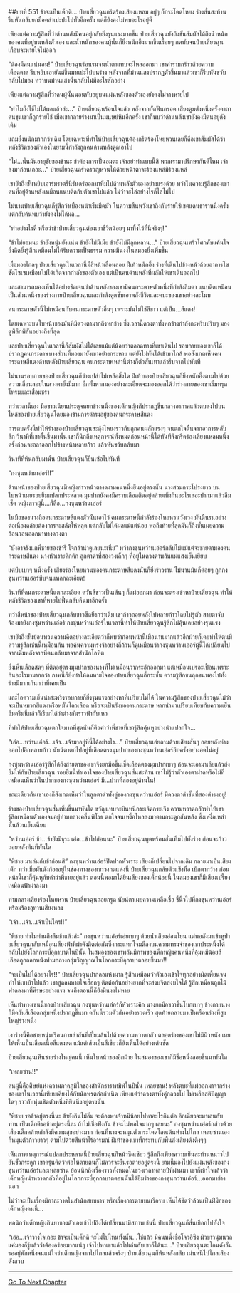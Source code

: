 ##บทที่ 551 ข้าจะเป็นเด็กดี...
ป๋ายเสี่ยวฉุนกรีดร้องเสียงแหลม อยู่ๆ ก็กระโดดโหยง ร่างสั่นสะท้าน รีบหันกลับยกมือคลำเปะปะไปทั่วอีกครั้ง แต่ก็ยังคงไม่พบอะไรอยู่ดี

เพียงแต่ความรู้สึกที่ว่าด้านหลังมีคนอยู่กลับยิ่งรุนแรงมากขึ้น ป๋ายเสี่ยวฉุนยังถึงขั้นสัมผัสได้ถึงน้ำหนักของคนที่อยู่บนหลังตัวเอง และน้ำหนักของคนผู้นั้นก็ยิ่งหนักอึ้งมากขึ้นเรื่อยๆ กดทับจนป๋ายเสี่ยวฉุนเกือบจะหายใจไม่ออก

“ต้องมีคนแน่นอน!” ป๋ายเสี่ยวฉุนร้อนรนจนน้ำตาแทบจะไหลออกมา เขาคำรามกร้าวด้วยความเดือดดาล รีบหยิบเอายันต์ขึ้นมาแปะไปบนร่าง หลังจากที่ม่านแสงปรากฏตัวขึ้นมาแล้วเขาก็รีบหันขวับกลับไปมอง ทว่าบนม่านแสงนั่นกลับไม่มีอะไรสักอย่าง

เพียงแต่ความรู้สึกที่ว่าคนผู้นั้นนอนทับอยู่บนแผ่นหลังของตัวเองยังคงไม่จางหายไป

“ทำไมถึงใช้ไม่ได้ผลแล้วล่ะ...” ป๋ายเสี่ยวฉุนร้อนใจแล้ว หลังจากกัดฟันกรอด เสียงตูมดังหนึ่งครั้งคาถาคนขุนเขาก็ถูกร่ายใช้ เมื่อเขากลายร่างมาเป็นมนุษย์หินอีกครั้ง เขาก็พบว่าด้านหลังเขายังคงมีคนอยู่ดังเดิม

แถมยิ่งหนักมากกว่าเดิม โดยเฉพาะที่ทำให้ป๋ายเสี่ยวฉุนต้องกรีดร้องโหยหวนเลยก็คือเขาสัมผัสได้ว่าพลังชีวิตของตัวเองในยามนี้กำลังถูกคนด้านหลังดูดเอาไป

“ไม่...นั่นมันอายุขัยของข้านะ ข้าต้องการเป็นอมตะ เจ้าอย่าทำแบบนี้สิ พวกเรามาปรึกษากันดีไหม เจ้าลงมาก่อนเถอะ...” ป๋ายเสี่ยวฉุนคร่ำครวญหวนไห้ด้วยหน้าตาจะร้องแหล่มิร้องแหล่

เขายังถึงขั้นหยิบเอาร่มราตรีนิรันดร์ออกมาทิ่มไปด้านหลังตัวเองอย่างแรงด้วย ทว่าในความรู้สึกของเขาคนที่อยู่ด้านหลังเหมือนแนบติดกับตัวเขาไปแล้ว ไม่ว่าจะไล่อย่างไรก็ไล่ไม่ไป

ไม่นานป๋ายเสี่ยวฉุนก็รู้สึกว่าเบื้องหน้าเริ่มมืดมัว ในความสิ้นหวังเขาถึงกับร่ายใช้เขตแดนธาราหนึ่งครั้ง แต่กลับค้นพบว่ายังคงไม่ได้ผล...

“ทำอย่างไรดี หรือว่าข้าป๋ายเสี่ยวฉุนต้องเอาชีวิตน้อยๆ มาทิ้งไว้ที่นี่จริงๆ!”

“ข้าไม่ยอมนะ ข้ายังหนุ่มยังแน่น ข้ายังไม่มีเมีย ข้ายังไม่มีลูกหลาน...” ป๋ายเสี่ยวฉุนเศร้าโศกคับแค้นใจ ยิ่งคิดยิ่งรู้สึกเหมือนไม่ได้รับความเป็นธรรม ความมึนงงในสมองยิ่งเพิ่มขึ้น

เมื่อมองไกลๆ ป๋ายเสี่ยวฉุนในเวลานี้มีสีหน้าเลื่อนลอย ฝีเท้าหนักอึ้ง ร่างที่เดินไปข้างหน้าด้วยอาการโซซัดโซเซเหมือนไม่ได้เกิดจากกำลังของตัวเอง แต่เป็นคนด้านหลังที่ผลักให้เขาเดินออกไป

และสามารถมองเห็นได้อย่างชัดเจนว่าด้านหลังของเขามีคนกระดาษตัวหนึ่งที่กำลังลืมตา แนบติดเหมือนเป็นส่วนหนึ่งของร่างกายป๋ายเสี่ยวฉุนและกำลังดูดซับเอาพลังชีวิตและตบะของเขาอย่างละโมบ

คนกระดาษตัวนี้ไม่เหมือนกับคนกระดาษตัวอื่นๆ เพราะมันไม่ใช่สีขาว แต่เป็น...สีแดง!

โดยเฉพาะบนใบหน้าของมันที่มีดวงตามากถึงหกข้าง ซึ่งเวลานี้ดวงตาทั้งหกข้างกำลังกะพริบปริบๆ มองดูพิลึกพิลั่นอย่างถึงที่สุด

และป๋ายเสี่ยวฉุนในเวลานี้ก็สัมผัสไม่ได้เลยแม้แต่น้อยว่าตลอดทางที่เขาเดินไป รอบกายของเขาก็ได้ปรากฏคนกระดาษบางส่วนที่มองมายังเขาอย่างกระหาย แต่ยังไม่ทันได้เข้ามาใกล้ พอสังเกตเห็นคนกระดาษสีแดงด้านหลังป๋ายเสี่ยวฉุน คนกระดาษเหล่านี้ต่างก็ตัวสั่นเทาแล้วรีบจากไปทันที

ไม่นานรอบกายของป๋ายเสี่ยวฉุนก็ว่างเปล่าไม่เหลือสิ่งใด ฝีเท้าของป๋ายเสี่ยวฉุนก็ยิ่งหนักอึ้งตามไปด้วย ความเลื่อนลอยในดวงตายิ่งมีมาก อีกทั้งหากมองอย่างละเอียดจะมองออกได้ว่าร่างกายของเขาเริ่มทรุดโทรมและเสื่อมชรา

ทว่าเวลานี้เอง มือขาวเนียนประดุจหยกข้างหนึ่งของเด็กหญิงก็ปรากฏขึ้นกลางอากาศแล้วตบลงไปบนไหล่ของป๋ายเสี่ยวฉุนโดยมองข้ามการดำรงอยู่ของคนกระดาษสีแดง

การตบครั้งนี้ทำให้ร่างของป๋ายเสี่ยวฉุนสะดุ้งโหยงราวกับถูกคนผลักแรงๆ จนตกใจตื่นจากอาการหลับลึก วินาทีที่เขาตื่นขึ้นมานั้น เขาก็นึกถึงเหตุการณ์ทั้งหมดก่อนหน้านี้ได้ทันทีจึงกรีดร้องเสียงแหลมหนึ่งครั้งก่อนจะถลาออกไปข้างหน้าหลายก้าว แล้วหันขวับกลับมา

วินาทีที่หันกลับมานั้น ป๋ายเสี่ยวฉุนก็ยืนเซ่อไปทันที

“กงซุนหว่านเอ๋อร์!!”

ด้านหน้าของป๋ายเสี่ยวฉุนมีหญิงสาวหน้าตางดงามคนหนึ่งยืนอยู่ตรงนั้น นางสวมกระโปรงยาว บนใบหน้าเผยรอยยิ้มแปลกประหลาด มุมปากยังคงมีคราบเลือดติดอยู่คล้ายเพิ่งกินอะไรเลอะปากมาแล้วลืมเช็ด หญิงสาวผู้นี้...ก็คือ...กงซุนหว่านเอ๋อร์

ในมือของนางถือคนกระดาษสีแดงตัวนั้นเอาไว้ คนกระดาษนี้กำลังร้องโหยหวนวังเวง มันดิ้นรนอย่างต่อเนื่องคล้ายต้องการจะสลัดให้หลุด แต่กลับไม่ได้ผลแม้แต่น้อย พอถึงท้ายที่สุดมันก็ถึงขั้นเผยความอ้อนวอนออกมาทางดวงตา

“บังอาจรังแกพี่ชายของข้ารึ ใจกล้าน่าดูเลยนะเนี่ย” ทว่ากงซุนหว่านเอ๋อร์กลับไม่แม้แต่จะชายตามองคนกระดาษสีแดง นางหัวเราะคิกคัก ลูกตาดำที่สองวงเล็กๆ ที่อยู่ในดวงตาพลันแผ่แสงเย็นเยียบ

แค่บีบเบาๆ หนึ่งครั้ง เสียงร้องโหยหวนของคนกระดาษสีแดงนั่นก็ยิ่งร้าวราน ไม่นานมันก็ค่อยๆ ถูกกงซุนหว่านเอ๋อร์บีบจนแหลกละเอียด!

วินาทีที่คนกระดาษนี้แตกละเอียด ควันสีขาวเป็นเส้นๆ ก็แผ่ออกมา ก่อนจะตรงเข้าหาป๋ายเสี่ยวฉุน ทำให้พลังชีวิตของเขาที่หายไปฟื้นกลับคืนมาอีกครั้ง

ทว่าสีหน้าของป๋ายเสี่ยวฉุนกลับขาวซีดยิ่งกว่าเดิม เขาก้าวถอยหลังไปหลายก้าวโดยไม่รู้ตัว สายตาจับจ้องมายังกงซุนหว่านเอ๋อร์ กงซุนหว่านเอ๋อร์ในเวลานี้ทำให้ป๋ายเสี่ยวฉุนรู้สึกไม่คุ้นเคยอย่างรุนแรง

เขายังถึงขั้นย้อนทวนความคิดอย่างละเอียดว่าก็พบว่าก่อนหน้านี้เมื่อนานมากแล้วอีกฝ่ายก็เคยทำให้ตนมีความรู้สึกเช่นนี้เหมือนกัน พอค้นความทรงจำอย่างถี่ถ้วนก็ดูเหมือนว่ากงซุนหว่านเอ๋อร์ผู้นี้ได้เปลี่ยนไปจากเดิมหลังจากที่ตนกลับมาจากสำนักโลหิต

ยิ่งเห็นเลือดสดๆ ที่ติดอยู่ตรงมุมปากของนางที่ไม่เหมือนว่ากระอักออกมา แต่เหมือนเปรอะเปื้อนเพราะกินอะไรมามากกว่า ภาพนี้ก็ยิ่งทำให้ลมหายใจของป๋ายเสี่ยวฉุนถี่กระชั้น ความรู้สึกขนลุกขนพองไปทั้งร่างมีมากเกินกว่าที่เคยเป็น

และไอความเย็นน่าสะพรึงรอบกายก็ยิ่งรุนแรงอย่างหาที่เปรียบไม่ได้ ในความรู้สึกของป๋ายเสี่ยวฉุนไม่ว่าจะเป็นหมวกสีแดงหรือหมั่นโถวเลือด หรือจะเป็นรังของคนกระดาษ หากนำมาเปรียบเทียบกับความเย็นอึมครึมนี้แล้วก็เรียกได้ว่าต่างกันราวฟ้ากับเหว

ที่ทำให้ป๋ายเสี่ยวฉุนตกใจมากที่สุดนั่นก็คือคำว่าพี่ชายที่เขารู้สึกคุ้นหูอย่างน่าแปลกใจ...

“เอ่อ...หว่านเอ๋อร์...เจ้า...เจ้ามาอยู่ที่นี่ได้อย่างไร...” ป๋ายเสี่ยวฉุนเอ่ยถามด้วยเสียงสั่นๆ ถอยหลังห่างออกไปอีกหลายก้าว นัยน์ตาตกไปอยู่ที่เลือดตรงมุมปากของกงซุนหว่านเอ๋อร์อีกครั้งอย่างอดไม่อยู่

กงซุนหว่านเอ๋อร์รู้สึกได้ถึงสายตาของเขาจึงยกมือขึ้นเช็ดเลือดตรงมุมปากเบาๆ ก่อนจะเอามาเลียแล้วส่งยิ้มให้กับป๋ายเสี่ยวฉุน รอยยิ้มนี้ทำเอาใจของป๋ายเสี่ยวฉุนสั่นสะท้าน เขาไม่รู้ว่าตัวเองตาฝาดหรือไม่ที่เหมือนเห็นว่าในปากของกงซุนหว่านเอ๋อร์ มี...ปากที่สองอยู่ด้านใน!

ขณะเดียวกันเขาเองก็สังเกตเห็นว่าในลูกตาดำทั้งคู่ของกงซุนหว่านเอ๋อร์ มีดวงตาดำชั้นที่สองดำรงอยู่!

ร่างของป๋ายเสี่ยวฉุนสั่นเทิ้มขึ้นมาทันใด ขวัญแทบจะบินหนีกระเจิดกระเจิง ความหวาดกลัวทำให้เขารู้สึกเหมือนตัวเองจมอยู่ท่ามกลางคลื่นพิโรธ ตกใจจนเหงื่อไหลลงมาตามกระดูกสันหลัง ซึ่งเหงื่อเหล่านั้นล้วนเย็นเฉียบ

“หว่านเอ๋อร์ ข้า...ข้ายังมีธุระ เอ่อ...ข้าไปก่อนนะ” ป๋ายเสี่ยวฉุนพูดพร้อมสั่นเทิ้มไปทั้งร่าง ก่อนจะก้าวถอยหลังทันทีทันใด

“พี่ชาย มาเล่นกับข้าก่อนสิ” กงซุนหว่านเอ๋อร์ปิดปากหัวเราะ เสียงก็เปลี่ยนไปจากเดิม กลายมาเป็นเสียงเด็ก ทว่าเมื่อมันดังก้องอยู่ในช่องทางของเขาวงกตแห่งนี้ ป๋ายเสี่ยวฉุนกลับตัวแข็งทื่อ เบิกตากว้าง ก่อนหน้านี้เขาก็คุ้นหูกับคำว่าพี่ชายอยู่แล้ว ตอนนี้พอมาได้ยินเสียงของเด็กน้อยนี่ ในสมองเขาก็มีเสียงเปรี้ยงเหมือนฟ้าผ่าลงมา

ท่ามกลางเสียงร้องโหยหวน ป๋ายเสี่ยวฉุนถอยกรูด นัยน์ตาเผยความเหลือเชื่อ ชี้นิ้วไปที่กงซุนหว่านเอ๋อร์พร้อมร้องอุทานเสียงหลง

“เจ้า...เจ้า...เจ้าเป็นใคร!!”

“พี่ชาย ทำไมท่านถึงลืมข้าแล้วล่ะ” กงซุนหว่านเอ๋อร์เอ่ยเบาๆ ด้วยน้ำเสียงอ่อนโยน แต่พอดังมาเข้าหูป๋ายเสี่ยวฉุนกลับเหมือนเสียงฟ้าที่ผ่าดังติดต่อกันซึ่งกระแทกโจมตีลงบนความทรงจำของเขาประหนึ่งได้กลับไปยังโลกกระบี่อุกาบาตในปีนั้น ในสมองของเขาพลันมีภาพของเด็กหญิงคนหนึ่งที่อุ้มหมีน้อยสีเลือดถูกถลกหนังท่ามกลางกลุ่มวิญญาณในโลกกระบี่อุกาบาตลอยขึ้นมา!!

“จะเป็นไปได้อย่างไร!!” ป๋ายเสี่ยวฉุนปากคอแห้งผาก รู้สึกเหมือนว่าตัวเองเข้าใจทุกอย่างผิดเพี้ยนจนทำให้เขาบ้าไปแล้ว เขาสูดลมหายใจเฮือกๆ ติดต่อกันอย่างยากที่จะสงบจิตสงบใจได้ รู้สึกเหมือนถูกไม้ฟาดลงมาที่ศีรษะอย่างแรง จนถึงตอนนี้ก็ยังมึนงงไม่หาย

เห็นท่าทางเช่นนี้ของป๋ายเสี่ยวฉุน กงซุนหว่านเอ๋อร์ก็หัวเราะคิก นางยกมือขวาขึ้นโบกเบาๆ ข้างกายนางก็มีควันสีเลือดกลุ่มหนึ่งปรากฏขึ้นมา ควันนี้รวมตัวกันอย่างรวดเร็ว สุดท้ายกลายมาเป็นเรือนร่างที่สูงใหญ่ร่างหนึ่ง

เงาร่างนี้คือชายหนุ่มเรือนกายล่ำสันที่เปี่ยมล้นไปด้วยความหวาดกลัว ตลอดร่างของเขาไม่มีผิวหนัง เผยให้เห็นเป็นเลือดเนื้อสีแดงสด แม้แต่เส้นเอ็นสีเขียวก็ยังเห็นได้อย่างเด่นชัด

ป๋ายเสี่ยวฉุนเห็นชายร่างใหญ่คนนี้ เห็นใบหน้าของอีกฝ่าย ในสมองของเขาก็มีชื่อหนึ่งลอยขึ้นมาทันใด

“เหลยซาน!!”

คนผู้นี้คือศิษย์แห่งความภาคภูมิใจของสำนักธาราทมิฬในปีนั้น เหลยซาน! พลังตบะที่แผ่ออกมาจากร่างของเขาในเวลานี้เทียบเคียงได้กับนักพรตก่อกำเนิด เพียงแต่ว่าดวงตาทั้งคู่กลวงโบ๋ ไม่เหลือสติปัญญาใดๆ ราวกับหุ่นเชิดตัวหนึ่งที่ยืนนิ่งอยู่ตรงนั้น

“พี่ชาย รอข้าอยู่ตรงนี้นะ ข้ายังกินไม่อิ่ม จะต้องพาเจ้าหมีน้อยไปหาอะไรกินต่อ อีกเดี๋ยวจะมาเล่นกับท่าน เป็นเด็กดีรอข้าอยู่ตรงนี้ล่ะ ถ้าไม่เชื่อฟังกัน ข้าจะไม่พอใจมากๆ เลยนะ” กงซุนหว่านเอ๋อร์กล่าวด้วยเสียงเด็กคล้ายกำลังมีความสุขอย่างมาก ก่อนที่นางจะหมุนตัวกระโดดโลดเต้นห่างไปไกล เหลยซานเองก็หมุนตัวก้าวยาวๆ ตามไปด้วยสีหน้าไร้อารมณ์ ฝีเท้าของเขาที่กระทบกับพื้นส่งเสียงดังตึงๆๆ

เห็นภาพเหตุการณ์แปลกประหลาดนี้ป๋ายเสี่ยวฉุนก็หน้าซีดเซียว รู้สึกถึงเพียงความเย็นสะท้านหนาวไปยันขั้วกระดูก เขาครุ่นคิดว่าต่อให้ตายตนก็ไม่ควรจะยืนรอตายอยู่ตรงนี้ ยามนี้มองไปยังแผ่นหลังของกงซุนหว่านเอ๋อร์และเหลยซาน ย้อนนึกถึงเรื่องราวทั้งหมดในช่วงเวลาหลายปีที่ผ่านมา เขาก็เข้าใจแล้วว่าเด็กหญิงน่าหวาดกลัวที่อยู่ในโลกกระบี่อุกกาบาตตอนนั้นได้ยืมร่างของกงซุนกว่านเอ๋อร์...ออกมาข้างนอก

ไม่ว่าจะเป็นเรื่องผีอาละวาดในสำนักสยบธาร หรือเรื่องการตายบนเรือรบ เห็นได้ชัดว่าล้วนเป็นฝีมือของเด็กหญิงคนนี้...

พอนึกว่าเด็กหญิงกินยาของตัวเองเข้าไปถึงได้เปลี่ยนมามีสภาพเช่นนี้ ป๋ายเสี่ยวฉุนก็สั่นเยือกไปทั้งใจ

“เอ่อ...เจ้าวางใจเถอะ ข้าจะเป็นเด็กดี จะไม่ไปไหนทั้งนั้น...ใช่แล้ว มีคนหนึ่งชื่อโจวอีซิง ผิวขาวนุ่มนวล แค่มองก็รู้แล้วว่าต้องอร่อยมากแน่ๆ เจ้าไปหาเขาแล้วไปเล่นกับเขาก็ได้นะ...” ป๋ายเสี่ยวฉุนตะโกนดังลั่น รออยู่พักหนึ่งจนแน่ใจว่าเด็กหญิงจากไปไกลแล้วจริงๆ ป๋ายเสี่ยวฉุนก็หันหลังกลับ เผ่นหนีไปไกลเสียงดังสวบ

------


[Go To Next Chapter]( ./174.md)